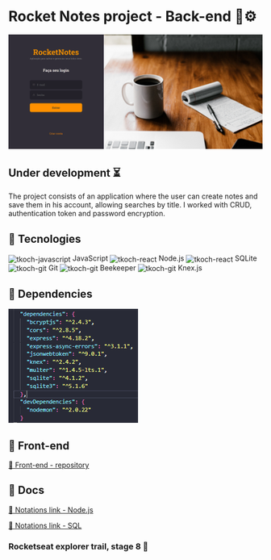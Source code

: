 # Rocket Notes project - Back-end 📓⚙
![preview](./public/github/preview.png)

## Under development ⏳

The project consists of an application where the user can create notes and save them in his account, allowing searches by title. I worked with CRUD, authentication token and password encryption.

## 🔧 Tecnologies

 <img align="center" alt="tkoch-javascript" height="30" width="40" src="https://cdn.jsdelivr.net/gh/devicons/devicon/icons/javascript/javascript-original.svg" /> JavaScript 
 <img align="center" alt="tkoch-react" height="30" width="40" src="https://cdn.jsdelivr.net/gh/devicons/devicon/icons/nodejs/nodejs-original.svg" /> Node.js
 <img align="center" alt="tkoch-react" height="30" width="40" src="https://cdn.jsdelivr.net/gh/devicons/devicon/icons/sqlite/sqlite-original.svg" /> SQLite
 <img align="center" alt="tkoch-git" height="30" width="40" src="https://cdn.jsdelivr.net/gh/devicons/devicon/icons/git/git-original.svg" /> Git
 <img align="center" alt="tkoch-git" height="30" width="60" src="https://images.g2crowd.com/uploads/product/image/social_landscape/social_landscape_4eafe3715c8622c7c51c1ed85a65a262/beekeeper-studio.png" /> Beekeeper
 <img align="center" alt="tkoch-git" height="30" width="30" src="https://knexjs.org/knex-logo.png" /> Knex.js


## 🛅 Dependencies
 ![Alt text](image.png)

## 🎨 Front-end

[🔗 Front-end - repository](https://github.com/tkoch97/rocket-notes-front)

## 📃 Docs

[🔗 Notations link - Node.js](https://rectangular-lemonade-0d3.notion.site/Node-js-584393270a1345b8944100fcf72ad363)

[🔗 Notations link - SQL](https://rectangular-lemonade-0d3.notion.site/Banco-de-dados-estruturados-SQL-dbe9feb94b1c48138e8fd9de470e0f91)

### Rocketseat explorer trail, stage 8 🚀
